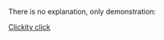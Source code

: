 
There is no explanation, only demonstration:

[Clickity click](https://nipatsku.github.io/yesorno/)
